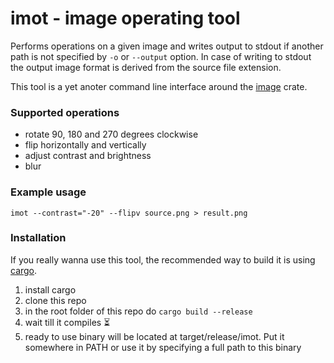 # imot - image operating tool

Performs operations on a given image and writes output to stdout if another path is not specified by `-o` or `--output` option.
In case of writing to stdout the output image format is derived from the source file extension.

This tool is a yet anoter command line interface around the [image](https://crates.io/crates/image) crate.

### Supported operations
- rotate 90, 180 and 270 degrees clockwise
- flip horizontally and vertically
- adjust contrast and brightness
- blur

### Example usage
```
imot --contrast="-20" --flipv source.png > result.png
```

### Installation
If you really wanna use this tool, the recommended way to build it is using [cargo](https://doc.rust-lang.org/cargo/).

1. install cargo
2. clone this repo
3. in the root folder of this repo do `cargo build --release`
4. wait till it compiles ⏳
5. ready to use binary will be located at target/release/imot. Put it somewhere in PATH or use it by specifying a full path to this binary